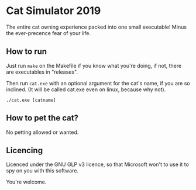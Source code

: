 # Cat Simulator 2019

The entire cat owning experience packed into one small executable! Minus the ever-precence fear of your life.

## How to run

Just run `make` on the Makefile if you know what you're doing, if not, there are executables in "releases".

Then run `cat.exe` with an optional argument for the cat's name, if you are so inclined. (It will be called cat.exe even on linux, because why not).

```
./cat.exe [catname]
```

## How to pet the cat?

No petting allowed or wanted.

## Licencing

Licenced under the GNU GLP v3 licence, so that Microsoft won't to use it to spy on you with this software.

You're welcome.
